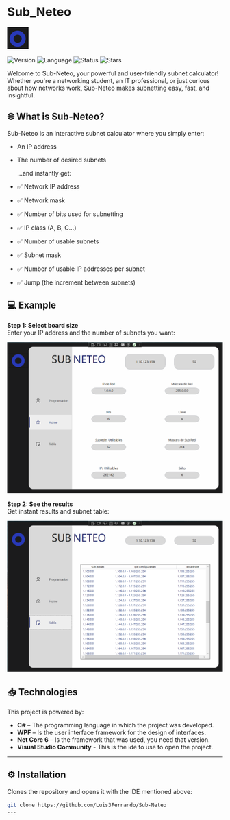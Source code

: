 # Sub_Neteo
<img src="assets/screenshots/logo.png" alt="sub-neteo" width="50"/>

![Version](https://img.shields.io/badge/version-1.0.0-2839B8) ![Language](https://img.shields.io/badge/language-C_Sharp-2839B8) ![Status](https://img.shields.io/badge/status-Second%20version-2839B8)
![Stars](https://img.shields.io/github/stars/Luis3Fernando/Sub-Neteo?style=social)

Welcome to Sub-Neteo, your powerful and user-friendly subnet calculator! Whether you're a networking student, an IT professional, or just curious about how networks work, Sub-Neteo makes subnetting easy, fast, and insightful.

## 🌐 What is Sub-Neteo?
Sub-Neteo is an interactive subnet calculator where you simply enter:

- An IP address
- The number of desired subnets

  …and instantly get:
  
- ✅ Network IP address
- ✅ Network mask
- ✅ Number of bits used for subnetting
- ✅ IP class (A, B, C…)
- ✅ Number of usable subnets
- ✅ Subnet mask
- ✅ Number of usable IP addresses per subnet
- ✅ Jump (the increment between subnets)

## 💻 Example
**Step 1: Select board size**  
Enter your IP address and the number of subnets you want:

<img src="assets/screenshots/data.png" width="600"/>

**Step 2: See the results**  
Get instant results and subnet table:

<img src="assets/screenshots/table.png" width="600"/>

## 📥 Technologies

This project is powered by:

- **C#** – The programming language in which the project was developed.
- **WPF** – Is the user interface framework for the design of interfaces.
- **Net Core 6** – Is the framework that was used, you need that version.
- **Visual Studio Community** - This is the ide to use to open the project.
---

## ⚙️ Installation

Clones the repository and opens it with the IDE mentioned above:

```bash
git clone https://github.com/Luis3Fernando/Sub-Neteo
---
